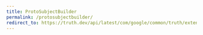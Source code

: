 ```yaml
---
title: ProtoSubjectBuilder
permalink: /protosubjectbuilder/
redirect_to: https://truth.dev/api/latest/com/google/common/truth/extensions/proto/ProtoSubjectBuilder.html
---
```

